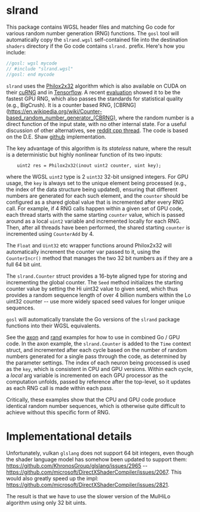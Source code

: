 # slrand

This package contains WGSL header files and matching Go code for various random number generation (RNG) functions.  The `gosl` tool will automatically copy the `slrand.wgsl` self-contained file into the destination `shaders` directory if the Go code contains `slrand.` prefix.  Here's how you include:

```Go
//gosl: wgsl mycode
// #include "slrand.wgsl"
//gosl: end mycode
```

`slrand` uses the [Philox2x32](https://github.com/DEShawResearch/random123) algorithm which is also available on CUDA on their [cuRNG](https://docs.nvidia.com/cuda/curand/host-api-overview.html) and in [Tensorflow](https://www.tensorflow.org/guide/random_numbers#general).  A recent [evaluation](https://www.mdpi.com/2079-3197/9/12/142#B69-computation-09-00142) showed it to be the fastest GPU RNG, which also passes the standards for statistical quality (e.g., BigCrush).  It is a counter based RNG, [CBRNG](https://en.wikipedia.org/wiki/Counter-based_random_number_generator_(CBRNG), where the random number is a direct function of the input state, with no other internal state.  For a useful discussion of other alternatives, see [reddit cpp thread](https://www.reddit.com/r/cpp/comments/u3cnkk/old_rand_method_faster_than_new_alternatives/).  The code is based on the D.E. Shaw [github](https://github.com/DEShawResearch/random123/blob/main/include/Random123/philox.h) implementation.

The key advantage of this algorithm is its *stateless* nature, where the result is a deterministic but highly nonlinear function of its two inputs:
```
    uint2 res = Philox2x32(inout uint2 counter, uint key);
```
where the WGSL `uint2` type is 2 `uint32` 32-bit unsigned integers.  For GPU usage, the `key` is always set to the unique element being processed (e.g., the index of the data structure being updated), ensuring that different numbers are generated for each such element, and the `counter` should be configured as a shared global value that is incremented after every RNG call.  For example, if 4 RNG calls happen within a given set of GPU code, each thread starts with the same starting `counter` value, which is passed around as a local `uint2` variable and incremented locally for each RNG.  Then, after all threads have been performed, the shared starting `counter` is incremented using `CounterAdd` by 4.

The `Float` and `Uint32` etc wrapper functions around Philox2x32 will automatically increment the counter var passed to it, using the `CounterIncr()` method that manages the two 32 bit numbers as if they are a full 64 bit uint.

The `slrand.Counter` struct provides a 16-byte aligned type for storing and incrementing the global counter.  The `Seed` method initializes the starting counter value by setting the Hi uint32 value to given seed, which thus provides a random sequence length of over 4 billion numbers within the Lo uint32 counter -- use more widely spaced seed values for longer unique sequences.

`gosl` will automatically translate the Go versions of the `slrand` package functions into their WGSL equivalents.

See the [axon](https://github.com/emer/gosl/v2/tree/main/examples/axon) and [rand](https://github.com/emer/gosl/v2/tree/main/examples/rand) examples for how to use in combined Go / GPU code.  In the axon example, the `slrand.Counter` is added to the `Time` context struct, and incremented after each cycle based on the number of random numbers generated for a single pass through the code, as determined by the parameter settings.  The index of each neuron being processed is used as the `key`, which is consistent in CPU and GPU versions.  Within each cycle, a *local* arg variable is incremented on each GPU processor as the computation unfolds, passed by reference after the top-level, so it updates as each RNG call is made within each pass.

Critically, these examples show that the CPU and GPU code produce identical random number sequences, which is otherwise quite difficult to achieve without this specific form of RNG.

# Implementational details

Unfortunately, vulkan `glslang` does not support 64 bit integers, even though the shader language model has somehow been updated to support them: https://github.com/KhronosGroup/glslang/issues/2965 --   https://github.com/microsoft/DirectXShaderCompiler/issues/2067.  This would also greatly speed up the impl: https://github.com/microsoft/DirectXShaderCompiler/issues/2821.

The result is that we have to use the slower version of the MulHiLo algorithm using only 32 bit uints.




